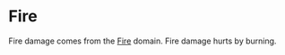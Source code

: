 # Fire

Fire damage comes from the [Fire](../../../Magic/Spells/Spell%20Domains/Fire.md) domain. Fire damage hurts by burning.
